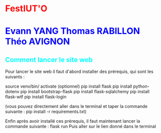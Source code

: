 <style>
b { color: blue}
r { color: red}
a { color: aquamarine}
a1 {color: aqua}
</style>

# <r>FestIUT'O</r>

# <b>Evann YANG Thomas RABILLON Théo AVIGNON</b>

## <a1>Comment lancer le site web<a1>

Pour lancer le site web il faut d'abord installer des prérequis, qui sont les suivants :

source venv/bin/ activate (optionnel)
pip install flask
pip install python-dotenv
pip install bootstrap-flask
pip install flask-sqlalchemy
pip install flask-wtf
pip install flask-login

(vous pouvez directement aller dans le terminal et taper la commande suivante : pip install -r requirements.txt)

Enfin après avoir installé ces prérequis, il faut maintenant lancer la commande suivante : flask run
Puis aller sur le lien donné dans le terminal
